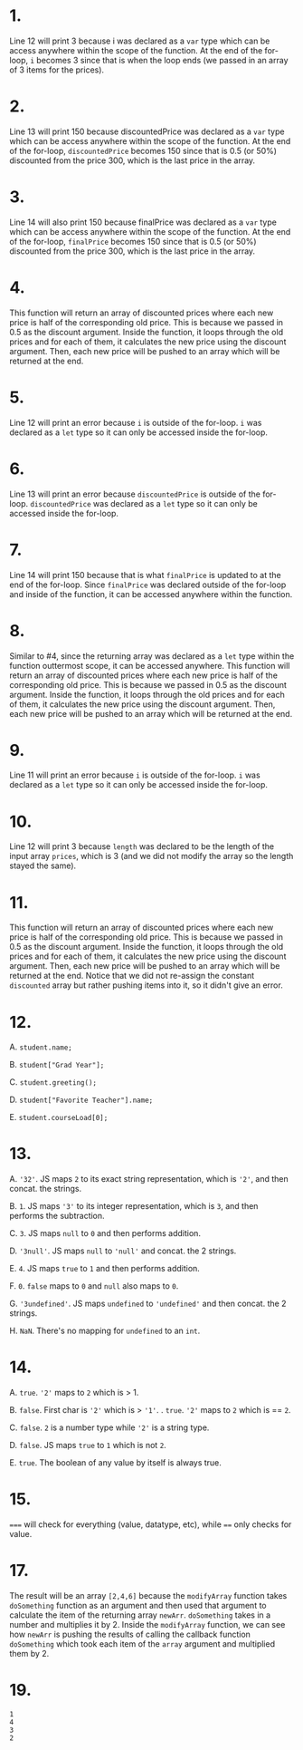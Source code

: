 # 1. 
Line 12 will print 3 because i was declared as a `var` type which can be access anywhere within the scope of the function. At the end of the for-loop, `i` becomes 3 since that is when the loop ends (we passed in an array of 3 items for the prices). 

# 2. 
Line 13 will print 150 because discountedPrice was declared as a `var` type which can be access anywhere within the scope of the function. At the end of the for-loop, `discountedPrice` becomes 150 since that is 0.5 (or 50%) discounted from the price 300, which is the last price in the array. 

# 3. 
Line 14 will also print 150 because finalPrice was declared as a `var` type which can be access anywhere within the scope of the function. At the end of the for-loop, `finalPrice` becomes 150 since that is 0.5 (or 50%) discounted from the price 300, which is the last price in the array. 

# 4. 
This function will return an array of discounted prices where each new price is half of the corresponding old price. This is because we passed in 0.5 as the discount argument. Inside the function, it loops through the old prices and for each of them, it calculates the new price using the discount argument. Then, each new price will be pushed to an array which will be returned at the end.

# 5. 
Line 12 will print an error because `i` is outside of the for-loop. `i` was declared as a `let` type so it can only be accessed inside the for-loop.

# 6. 
Line 13 will print an error because `discountedPrice` is outside of the for-loop. `discountedPrice` was declared as a `let` type so it can only be accessed inside the for-loop.

# 7. 
Line 14 will print 150 because that is what `finalPrice` is updated to at the end of the for-loop. Since `finalPrice` was declared outside of the for-loop and inside of the function, it can be accessed anywhere within the function.

# 8. 
Similar to #4, since the returning array was declared as a `let` type within the function outtermost scope, it can be accessed anywhere. This function will return an array of discounted prices where each new price is half of the corresponding old price. This is because we passed in 0.5 as the discount argument. Inside the function, it loops through the old prices and for each of them, it calculates the new price using the discount argument. Then, each new price will be pushed to an array which will be returned at the end.

# 9. 
Line 11 will print an error because `i` is outside of the for-loop. `i` was declared as a `let` type so it can only be accessed inside the for-loop.

# 10. 
Line 12 will print 3 because `length` was declared to be the length of the input array `prices`, which is 3 (and we did not modify the array so the length stayed the same).

# 11. 
This function will return an array of discounted prices where each new price is half of the corresponding old price. This is because we passed in 0.5 as the discount argument. Inside the function, it loops through the old prices and for each of them, it calculates the new price using the discount argument. Then, each new price will be pushed to an array which will be returned at the end. Notice that we did not re-assign the constant `discounted` array but rather pushing items into it, so it didn't give an error.

# 12. 

A.  `student.name;`

B.  `student["Grad Year"];`

C.  `student.greeting();`

D.  `student["Favorite Teacher"].name;`

E.  `student.courseLoad[0];`


# 13. 

A.  `'32'`. JS maps `2` to its exact string representation, which is `'2'`, and then concat. the strings.


B. `1`. JS maps `'3'` to its integer representation, which is `3`, and then performs the subtraction.

C. `3`. JS maps `null` to `0` and then performs addition.


D. `'3null'`. JS maps `null` to `'null'` and concat. the 2 strings.


E. `4`. JS maps `true` to `1` and then performs addition.


F. `0`. `false` maps to `0` and `null` also maps to `0`.

G. `'3undefined'`. JS maps `undefined` to `'undefined'` and then concat. the 2 strings.

H. `NaN`. There's no mapping for `undefined` to an `int`.

# 14. 

A.  `true`. `'2'` maps to `2` which is > 1.

B.  `false`. First char is `'2'` which is > `'1'`.
    .  `true`. `'2'` maps to `2` which is == `2`.

C.  `false`. `2` is a number type while `'2'` is a string type.

D.  `false`. JS maps `true` to `1` which is not `2`.

E.  `true`. The boolean of any value by itself is always true.

# 15. 
`===` will check for everything (value, datatype, etc), while `==` only checks for value.

# 17.   
The result will be an array `[2,4,6]` because the `modifyArray` function takes `doSomething` function as an argument and then used that argument to calculate the item of the returning array `newArr`. `doSomething` takes in a number and multiplies it by 2. Inside the `modifyArray` function, we can see how `newArr` is pushing the results of calling the callback function `doSomething` which took each item of the `array` argument and multiplied them by 2.

# 19.  
  `1`\
  `4`\
  `3`\
  `2`
